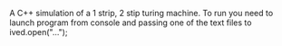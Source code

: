 A C++ simulation of a 1 strip, 2 stip turing machine.
To run you need to launch program from console and passing one of the text files to ived.open("...");
